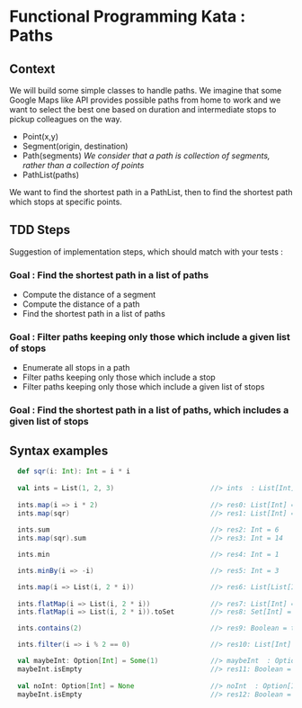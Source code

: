 # Functional Programming Kata : Paths

## Context

We will build some simple classes to handle paths. 
We imagine that some Google Maps like API provides possible paths from home to work 
and we want to select the best one based on duration and intermediate stops to pickup colleagues on the way.

- Point(x,y)
- Segment(origin, destination)
- Path(segments) *We consider that a path is collection of segments, rather than a collection of points*
- PathList(paths)

We want to find the shortest path in a PathList, then to find the shortest path which stops at specific points.

## TDD Steps

Suggestion of implementation steps, which should match with your tests :

### Goal : Find the shortest path in a list of paths

* Compute the distance of a segment
* Compute the distance of a path
* Find the shortest path in a list of paths

### Goal : Filter paths keeping only those which include a given list of stops

* Enumerate all stops in a path
* Filter paths keeping only those which include a stop
* Filter paths keeping only those which include a given list of stops

### Goal : Find the shortest path in a list of paths, which includes a given list of stops
  
## Syntax examples

```scala
  def sqr(i: Int): Int = i * i                    
  
  val ints = List(1, 2, 3)                        //> ints  : List[Int] = List(1, 2, 3)
  
  ints.map(i => i * 2)                            //> res0: List[Int] = List(2, 4, 6)
  ints.map(sqr)                                   //> res1: List[Int] = List(1, 4, 9)
  
  ints.sum                                        //> res2: Int = 6
  ints.map(sqr).sum                               //> res3: Int = 14

  ints.min                                        //> res4: Int = 1

  ints.minBy(i => -i)                             //> res5: Int = 3

  ints.map(i => List(i, 2 * i))                   //> res6: List[List[Int]] = List(List(1, 2), List(2, 4), List(3, 6))
  
  ints.flatMap(i => List(i, 2 * i))               //> res7: List[Int] = List(1, 2, 2, 4, 3, 6)
  ints.flatMap(i => List(i, 2 * i)).toSet         //> res8: Set[Int] = Set(1, 6, 2, 3, 4)

  ints.contains(2)                                //> res9: Boolean = true

  ints.filter(i => i % 2 == 0)                    //> res10: List[Int] = List(2)

  val maybeInt: Option[Int] = Some(1)             //> maybeInt  : Option[Int] = Some(1)
  maybeInt.isEmpty                                //> res11: Boolean = false
  
  val noInt: Option[Int] = None                   //> noInt  : Option[Int] = None
  maybeInt.isEmpty                                //> res12: Boolean = false
```